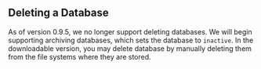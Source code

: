 ## Deleting a Database

As of version 0.9.5, we no longer support deleting databases. We will begin supporting archiving databases, which sets the database to `inactive`. In the downloadable version, you may delete database by manually deleting them from the file systems where they are stored. 